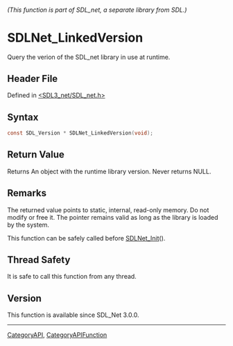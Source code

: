 ###### (This function is part of SDL_net, a separate library from SDL.)
# SDLNet_LinkedVersion

Query the verion of the SDL_net library in use at runtime.

## Header File

Defined in [<SDL3_net/SDL_net.h>](https://github.com/libsdl-org/SDL_net/blob/main/include/SDL3_net/SDL_net.h)

## Syntax

```c
const SDL_Version * SDLNet_LinkedVersion(void);

```

## Return Value

Returns An object with the runtime library version. Never returns NULL.

## Remarks

The returned value points to static, internal, read-only memory. Do not
modify or free it. The pointer remains valid as long as the library is
loaded by the system.

This function can be safely called before [SDLNet_Init](SDLNet_Init)().

## Thread Safety

It is safe to call this function from any thread.

## Version

This function is available since SDL_Net 3.0.0.

----
[CategoryAPI](CategoryAPI), [CategoryAPIFunction](CategoryAPIFunction)


